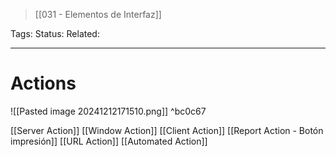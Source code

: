 > [[031 - Elementos de Interfaz]]

Tags: 
Status: 
Related: 

___

# Actions

![[Pasted image 20241212171510.png]] ^bc0c67

[[Server Action]]
[[Window Action]]
[[Client Action]]
[[Report Action - Botón impresión]]
[[URL Action]]
[[Automated Action]]